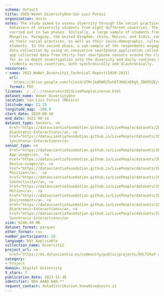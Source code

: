 ```yaml
---
schema: default
title: 2020-Wenet DiversityOne-San Luis Potosí
organization: Unitn
notes: The study aimed to assess diversity through the social practices and daily
  behaviors of university students from eight different countries. The research was
  carried out in two phases. Initially, a large sample of students from Denmark, Italy,
  Mongolia, Paraguay, the United Kingdom, China, Mexico, and India, completed a survey
  on their social practices, as well as their socio-demographic, cultural, and psychological
  elements. In the second phase, a sub-sample of the respondents engaged in a four-week
  data collection by using an innovative smartphone application called iLog. This
  app collected data from thirty-four smartphone sensors around the clock, allowing
  for an in-depth investigation into the diversity and daily routines of university
  students across countries, both synchronically and diachronically.
resources:
- name: 2022_WeNet_Diversity1_Technical-Report(2020-2021)
  url: 
    https://drive.google.com/file/d/1TMrjkAEWRZ5xhETJKOCnERgh_Z06PO2E/view?usp=drive_link
  format: PDF
license: ./../../resources/2023LivePeopleLicense.html
dataset_name: Wenet DiversityOne
location: San Luis Potosí (Mexico)
latitude_map: 22.15
longitude_map: -100.9
start_date: 2020-08-30
end_date: 2021-08-14
dataset_type: Sensors, <a 
  href="https://datascientiafoundation.github.io/LivePeople/datasets/2020-DV1-San%20Luis%20Potosi-Diachronic-Interactions/">
  Diachronic-Interactions</a>, <a 
  href="https://datascientiafoundation.github.io/LivePeople/datasets/2020-DV1-San%20Luis%20Potosi-Synchronic-Interactions/">
  Synchronic-Interactions</a>
sensor_type: <a 
  href="https://datascientiafoundation.github.io/LivePeople/datasets/2020-DV1-San%20Luis%20Potosi-App-usage/">
  App-usage</a>,  <a 
  href="https://datascientiafoundation.github.io/LivePeople/datasets/2020-DV1-San%20Luis%20Potosi-Device-usage/">
  Device-usage</a>, <a 
  href="https://datascientiafoundation.github.io/LivePeople/datasets/2020-DV1-San%20Luis%20Potosi-Position/">
  Position</a>,  <a 
  href="https://datascientiafoundation.github.io/LivePeople/datasets/2020-DV1-San%20Luis%20Potosi-Connectivity/">
  Connectivity</a>, <a 
  href="https://datascientiafoundation.github.io/LivePeople/datasets/2020-DV1-San%20Luis%20Potosi-Motion/">
  Motion</a>,  <a 
  href="https://datascientiafoundation.github.io/LivePeople/datasets/2020-DV1-San%20Luis%20Potosi-Environment/">
  Environment</a>, <a 
  href="https://datascientiafoundation.github.io/LivePeople/datasets/2020-DV1-San%20Luis%20Potosi-Diachronic-Interactions/">
  Diachronic-Interactions</a>, <a 
  href="https://datascientiafoundation.github.io/LivePeople/datasets/2020-DV1-San%20Luis%20Potosi-Synchronic-Interactions/">
  Synchronic-Interactions</a>
size: 6246.40 MB
dataset_format: parquet
other_format: csv
number_participants: 20
language: Not Applicable
collection_name: Diversity1
project_url: <a 
  href="https://ds.datascientia.eu/community/public/projects/0dcf26af-cb8f-4f61-b0c5-802a1a1febbd">https://ds.datascientia.eu/community/public/projects/0dcf26af-cb8f-4f61-b0c5-802a1a1febbd</a>
category:
- Project
domain: Digital University
5_stars: 3
publication_date: 2023-11-30
identifier: 004.AAAD.AAH.**
request_contact: datadistribution.knowdive@unitn.it
---
```

 